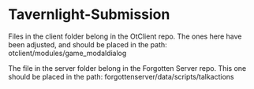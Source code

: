 # Tavernlight-Submission
 
Files in the client folder belong in the OtClient repo.
The ones here have been adjusted, and should be placed in the path:
otclient/modules/game_modaldialog

The file in the server folder belong in the Forgotten Server repo.
This one should be placed in the path:
forgottenserver/data/scripts/talkactions